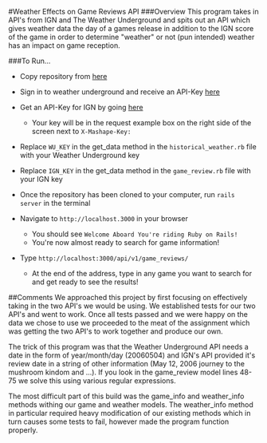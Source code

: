 #Weather Effects on Game Reviews API
###Overview
  This program takes in API's from IGN and The
Weather Underground and spits out an API which gives weather data the day of a games release in addition to the IGN score of the game in order to determine "weather" or not (pun intended) weather has an impact on game reception.


###To Run...
* Copy repository from [here](https://github.com/RailsSurvivorsOfNorthCarolina/novel_api_project.git)
* Sign in to weather underground and receive an API-Key [here](http://www.wunderground.com/weather/api/d/docs)
* Get an API-Key for IGN by going [here](https://www.mashape.com/cosmin/ign-com-video-games-rating)
  * Your key will be in the request example box on the right side of the screen next to `X-Mashape-Key:`
* Replace `WU_KEY` in the get_data method in the `historical_weather.rb` file with your Weather Underground key
* Replace `IGN_KEY` in the get_data method in the `game_review.rb` file with your IGN key

* Once the repository has been cloned to your computer, run `rails server` in the terminal
* Navigate to `http://localhost.3000` in your browser
  * You should see `Welcome Aboard You're riding Ruby on Rails!`
  * You're now almost ready to search for game information!
* Type `http://localhost:3000/api/v1/game_reviews/`
  * At the end of the address, type in any game you want to search for and get ready to see the results!

##Comments
We approached this project by first focusing on effectively taking in the two API's we would be using. We established tests for our two API's and went to work. Once all tests passed and we were happy on the data we chose to use we proceeded to the meat of the assignment which was getting the two API's to work together and produce our own.

The trick of this program was that the Weather Underground API needs a date in the form of year/month/day (20060504) and IGN's API provided it's review date in a string of other information (May 12, 2006 journey to the mushroom kindom and ...). If you look in the game_review model lines 48-75 we solve this using various regular expressions.

The most difficult part of this build was the game_info and weather_info methods withing our game and weather models. The weather_info method in particular required heavy modification of our existing methods which in turn causes some tests to fail, however made the program function properly.
